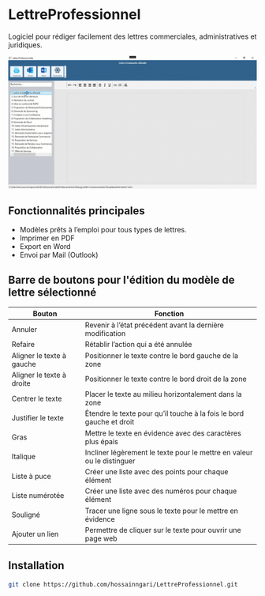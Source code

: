 # LettreProfessionnel

Logiciel pour rédiger facilement des lettres commerciales, administratives et juridiques.

<div align="center">
  <img src="LettreProfessionel/Assets/Images/ProLettre.gif" alt="Démo de l'application" />
</div>

## Fonctionnalités principales
- Modèles prêts à l’emploi pour tous types de lettres.
- Imprimer en PDF
- Export en Word
- Envoi par Mail (Outlook)

## Barre de boutons pour l'édition du modèle de lettre sélectionné
| Bouton | Fonction |
|--------|----------|
| Annuler | Revenir à l’état précédent avant la dernière modification |
| Refaire | Rétablir l’action qui a été annulée |
| Aligner le texte à gauche | Positionner le texte contre le bord gauche de la zone |
| Aligner le texte à droite | Positionner le texte contre le bord droit de la zone |
| Centrer le texte | Placer le texte au milieu horizontalement dans la zone |
| Justifier le texte | Étendre le texte pour qu’il touche à la fois le bord gauche et droit |
| Gras | Mettre le texte en évidence avec des caractères plus épais |
| Italique | Incliner légèrement le texte pour le mettre en valeur ou le distinguer |
| Liste à puce | Créer une liste avec des points pour chaque élément |
| Liste numérotée | Créer une liste avec des numéros pour chaque élément |
| Souligné | Tracer une ligne sous le texte pour le mettre en évidence |
| Ajouter un lien | Permettre de cliquer sur le texte pour ouvrir une page web |

## Installation
```bash
git clone https://github.com/hossainngari/LettreProfessionnel.git
